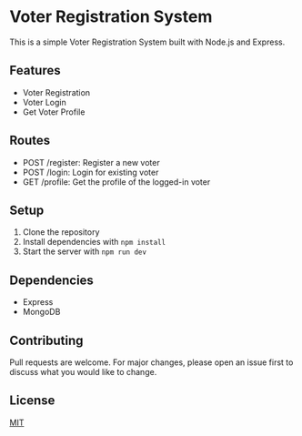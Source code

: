 # Voter Registration System

This is a simple Voter Registration System built with Node.js and Express.

## Features

- Voter Registration
- Voter Login
- Get Voter Profile

## Routes

- POST /register: Register a new voter
- POST /login: Login for existing voter
- GET /profile: Get the profile of the logged-in voter

## Setup

1. Clone the repository
2. Install dependencies with `npm install`
3. Start the server with `npm run dev`

## Dependencies

- Express
- MongoDB

## Contributing

Pull requests are welcome. For major changes, please open an issue first to discuss what you would like to change.

## License

[MIT](https://choosealicense.com/licenses/mit/)